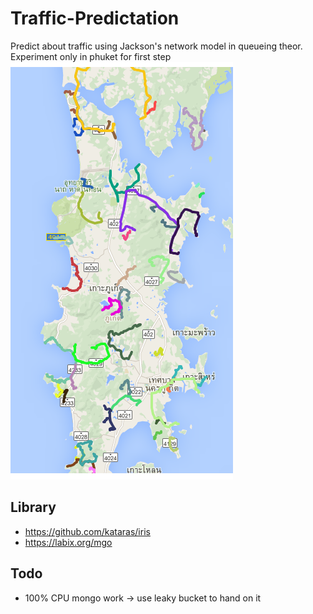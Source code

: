 # Traffic-Predictation
Predict about traffic using Jackson's network model in queueing theor. Experiment only in phuket for first step
![60thread-search](https://raw.githubusercontent.com/ntossapo/Traffic-Predictation/master/60thread.PNG)
## Library
* https://github.com/kataras/iris
* https://labix.org/mgo
## Todo
* 100% CPU mongo work -> use leaky bucket to hand on it

